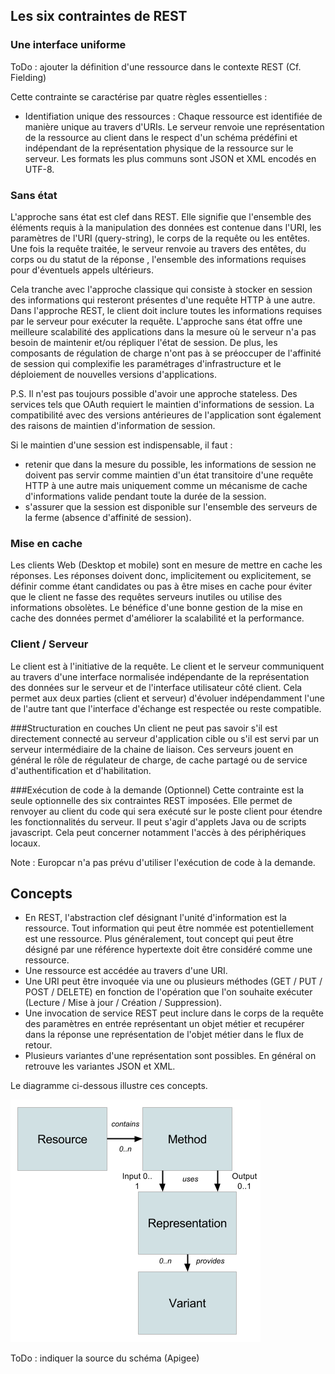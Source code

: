 ## Les six contraintes de REST
### Une interface uniforme

ToDo : ajouter la définition d'une ressource dans le contexte REST (Cf. Fielding)

Cette contrainte se caractérise par quatre règles essentielles :
- Identifiation unique des ressources : Chaque ressource est identifiée de manière unique au travers d'URIs. Le serveur renvoie une représentation de la ressource au client dans le respect d'un schéma prédéfini et indépendant de la représentation physique de la ressource sur le serveur. Les formats les plus communs sont JSON et XML encodés en UTF-8.

### Sans état
L'approche sans état est clef dans REST. Elle signifie que l'ensemble des éléments requis à la manipulation des données est contenue dans l'URI, les paramètres de l'URI (query-string), le corps de la requête ou les entêtes. Une fois la requête traitée, le serveur renvoie au travers des entêtes, du corps ou du statut de la réponse , l'ensemble des informations requises pour d'éventuels appels ultérieurs.

Cela tranche avec l'approche classique qui consiste à stocker en session des informations qui resteront présentes d'une requête HTTP à une autre. Dans l'approche REST, le client doit inclure toutes les informations requises par le serveur pour exécuter la requête.
L'approche sans état offre une meilleure scalabilité des applications dans la mesure où le serveur n'a pas besoin de maintenir et/ou répliquer l'état de session. De plus, les composants de régulation de charge n'ont pas à se préoccuper de l'affinité de session qui complexifie les paramétrages d'infrastructure et le déploiement de nouvelles versions d'applications.

P.S. Il n'est pas toujours possible d'avoir une approche stateless. Des services tels que OAuth requiert le maintien d'informations de session. La compatibilité avec des versions antérieures de l'application sont également des raisons de maintien d'information de session.

Si le maintien d'une session est indispensable, il faut :
- retenir que dans la mesure du possible, les informations de session ne doivent pas servir comme maintien d'un état transitoire d'une requête HTTP à une autre mais uniquement comme un mécanisme de cache d'informations valide pendant toute la durée de la session.
- s'assurer que la session est disponible sur l'ensemble des serveurs de la ferme (absence d'affinité de session).

### Mise en cache
Les clients Web (Desktop et mobile) sont en mesure de mettre en cache les réponses. Les réponses doivent donc, implicitement ou explicitement, se définir comme étant candidates ou pas à être mises en cache pour éviter que le client ne fasse des requêtes serveurs inutiles ou utilise des informations obsolètes. Le bénéfice d'une bonne gestion de la mise en cache des données permet d'améliorer la scalabilité et la performance.

### Client / Serveur
Le client est à l'initiative de la requête.
Le client et le serveur communiquent au travers d'une interface normalisée indépendante de la représentation des données sur le serveur et de l'interface utilisateur côté client. Cela permet aux deux parties (client et serveur) d'évoluer indépendamment l'une de l'autre tant que l'interface d'échange est respectée ou reste compatible.

###Structuration en couches
Un client ne peut pas savoir s'il est directement connecté au serveur d'application cible ou s'il est servi par un serveur intermédiaire de la chaine de liaison. Ces serveurs jouent en général le rôle de régulateur de charge, de cache partagé ou de service d'authentification et d'habilitation.

###Exécution de code à la demande (Optionnel)
Cette contrainte est la seule optionnelle des six contraintes REST imposées. Elle permet de renvoyer au client du code qui sera exécuté sur le poste client pour étendre les fonctionnalités du serveur. Il peut s'agir d'applets Java ou de scripts javascript. Cela peut concerner notamment l'accès à des périphériques locaux.

Note : Europcar n'a pas prévu d'utiliser l'exécution de code à la demande.



## Concepts
- En REST, l'abstraction clef désignant l'unité d'information est la ressource. Tout information qui peut être nommée est potentiellement est une ressource. Plus généralement, tout concept qui peut être désigné par une référence hypertexte doit être considéré comme une ressource.
- Une ressource est accédée au travers d'une URI.
- Une URI peut être invoquée via une ou plusieurs méthodes (GET / PUT / POST / DELETE) en fonction de l'opération que l'on souhaite exécuter (Lecture / Mise à jour / Création / Suppression).
- Une invocation de service REST peut inclure dans le corps de la requête des paramètres en entrée représentant un objet métier et recupérer dans la réponse une représentation de l'objet métier dans le flux de retour.
- Plusieurs variantes d'une représentation sont possibles. En général on retrouve les variantes JSON et XML.

Le diagramme ci-dessous illustre ces concepts.

![Concepts REST](rest-concepts.png)

ToDo : indiquer la source du schéma (Apigee)


